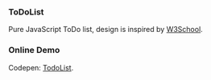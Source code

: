 ### ToDoList
Pure JavaScript ToDo list, design is inspired by [W3School](https://www.w3schools.com/howto/howto_js_todolist.asp).

### Online Demo
Codepen: [TodoList](https://codepen.io/SLYJA/pen/JLqQWW).

